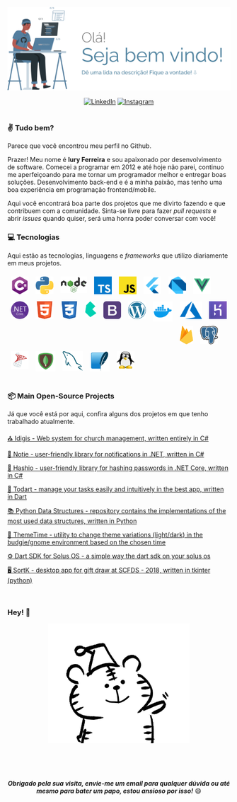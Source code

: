 <p align="center">
<img alt="Iury Ferreira" alt="IuryFerreira" src=".github/images/logo.svg" width="1000" />
</p>
<div align="center">
<a href="https://www.linkedin.com/in/iury-ferreira-68ba35130/" target="_blank"><img src="https://img.shields.io/badge/LinkedIn-%230077B5.svg?&style=flat-square&logo=linkedin&logoColor=white" alt="LinkedIn"></a>
<a href="https://www.instagram.com/iuryferreira__" target="_blank"><img src="https://img.shields.io/badge/Instagram-%23E4405F.svg?&style=flat-square&logo=instagram&logoColor=white" alt="Instagram"></a>

</div>
<br>

### ✌ Tudo bem?

Parece que você encontrou meu perfil no Github. <br>

Prazer! Meu nome é **Iury Ferreira** e sou apaixonado por desenvolvimento de software. Comecei a programar em 2012 e até hoje não parei, continuo me aperfeiçoando para me tornar um programador melhor e entregar boas soluções. Desenvolvimento back-end e é a minha paixão, mas tenho uma boa experiência em programação frontend/mobile.

Aqui você encontrará boa parte dos projetos que me divirto fazendo e que contribuem com a comunidade. Sinta-se livre para fazer *pull requests* e abrir *issues* quando quiser, será uma honra poder conversar com você!

### 💻 Tecnologias

Aqui estão as tecnologias, linguagens e *frameworks* que utilizo diariamente em meus projetos.


<div id="first-line" style="margin-bottom:10px">
<img width="40" align="left" style="margin: 8px" src=".github/images/techs/csharp.svg" alt="C#">
<img width="40" align="left" style="margin: 8px" src=".github/images/techs/python.png" alt="Python">
<img width="60" align="left" style="margin: 8px" src=".github/images/techs/nodejs.svg" alt="NodeJS">
<img width="40" align="left" style="margin: 8px" src=".github/images/techs/typescript.jpeg" alt="TypeScript">
<img width="40" align="left" style="margin: 8px" src=".github/images/techs/js.png" alt="JavaScript">
<img width="40" align="left" style="margin: 8px" src=".github/images/techs/flutter.png" alt="Flutter">
<img width="40" align="left" style="margin: 8px" src=".github/images/techs/dart.png" alt="Dart">
<img width="40" align="left" style="margin: 8px" src=".github/images/techs/vue.svg" alt="Vue.js">
<img width="40" align="left" style="margin: 8px" src=".github/images/techs/dotnet.png" alt=".NET">
<img width="40" align="left" style="margin: 8px" src=".github/images/techs/html.svg" alt="HTML">
<img width="40" align="left" style="margin: 8px" src=".github/images/techs/css.svg" alt="CSS">
<img width="25" align="left" style="margin: 8px" src=".github/images/techs/bulma.png" alt="Bulma">
<img width="40" align="left" style="margin: 8px" src=".github/images/techs/bootstrap.png" alt="Bootstrap">
<img width="40" align="left" style="margin: 8px" src=".github/images/techs/wordpress.png" alt="WordPress">
</div>
<div id="second-line" style="">
<img width="45" align="left" style="margin: 8px" src=".github/images/techs/docker.svg" alt="Docker">
<img width="50" align="left" style="margin: 8px" src=".github/images/techs/azure.svg" alt="Azure">
<img width="40" align="left" style="margin: 8px" src=".github/images/techs/heroku.png" alt="Heroku">
<img width="30" align="left" style="margin: 8px" src=".github/images/techs/firebase.png" alt="Firebase">
<img width="40" align="left" style="margin: 8px" src=".github/images/techs/postgres.png" alt="Postgres">
<img width="40" align="left" style="margin: 8px" src=".github/images/techs/sqlserver.png" alt="Postgres">
<img width="45" align="left" style="margin: 8px" src=".github/images/techs/mongo.png" alt="MongoDB">
<img width="45" align="left" style="margin: 8px" src=".github/images/techs/mysql.png" alt="MongoDB">
<img width="45" align="left" style="margin: 8px" src=".github/images/techs/sqlite.png" alt="MongoDB">
<img width="40" style="margin: 8px" src=".github/images/techs/linux.png" alt="Linux">
</div>

<br>

### 📦 Main Open-Source Projects

Já que você está por aqui, confira alguns dos projetos em que tenho trabalhado atualmente.

[⛪ Idigis - Web system for church management, written entirely in C#](https://github.com/iuryferreira/idigis)

[🔔 Notie - user-friendly library for notifications in .NET, written in C#](https://github.com/iuryferreira/notie)

[🔐 Hashio - user-friendly library for hashing passwords in .NET Core, written in C#](https://github.com/iuryferreira/hashio)

[📝 Todart - manage your tasks easily and intuitively in the best app, written in Dart](https://github.com/iuryferreira/todart)

[📚 Python Data Structures - repository contains the implementations of the most used data structures, written in Python](https://github.com/iuryferreira/python-data-structures)

[🔆 ThemeTime - utility to change theme variations (light/dark) in the budgie/gnome environment based on the chosen time](https://github.com/iuryferreira/ttime)

[⚙ Dart SDK for Solus OS - a simple way the dart sdk on your solus os](https://github.com/iuryferreira/dart-solus-os)

[🖥 SortK - desktop app for gift draw at SCFDS - 2018, written in tkinter (python)](https://github.com/iuryferreira/sortk-desktop)

<br>

### Hey! 📢

<div align="center">
  <img alt="Iury Ferreira" alt="IuryFerreira" src=".github/images/giphy.gif"/>
</div>

<br><br><br>

<div align="center">

***Obrigado pela sua visita, envie-me um email para qualquer dúvida ou até mesmo para bater um papo, estou ansioso por isso!*** 😄

</div>
